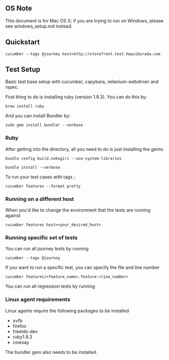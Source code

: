 ## OS Note

This document is for Mac OS X; if you are trying to run on Windows, please see windows_setup.md instead.

## Quickstart

	cucumber --tags @journey host=http://storefront.test.hepsiburada.com

## Test Setup

Basic test base setup with cucumber, capybara, selenium-webdriver and rspec.

First thing to do is installing ruby (version 1.9.3). You can do this by:

    brew install ruby

And you can install Bundler by:

    sudo gem install bundler --verbose

### Ruby

After getting into the directory, all you need to do is just installing the gems:

    bundle config build.nokogiri --use-system-libraries

    bundle install --verbose

To run your test cases with tags ;

    cucumber features --format pretty

### Running on a different host

When you'd like to change the environment that the tests are running against

	cucumber features host=<your_desired_host>

### Running specific set of tests

You can run all journey tests by running

	cucumber --tags @journey

If you want to run a specific test, you can specify the file and line number

	cucumber features/<feature_name>.feature:<line_number>

You can run all regression tests by running

### Linux agent requirements

Linux agents require the following packages to be installed

* xvfb
* firefox
* freetds-dev
* ruby1.9.3
* cowsay

The bundler gem also needs to be installed.

